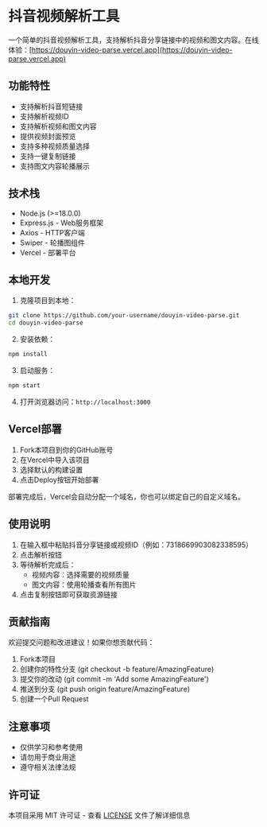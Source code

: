 # 抖音视频解析工具

一个简单的抖音视频解析工具，支持解析抖音分享链接中的视频和图文内容。在线体验：[https://douyin-video-parse.vercel.app](https://douyin-video-parse.vercel.app)

## 功能特性

- 支持解析抖音短链接
- 支持解析视频ID
- 支持解析视频和图文内容
- 提供视频封面预览
- 支持多种视频质量选择
- 支持一键复制链接
- 支持图文内容轮播展示

## 技术栈

- Node.js (>=18.0.0)
- Express.js - Web服务框架
- Axios - HTTP客户端
- Swiper - 轮播图组件
- Vercel - 部署平台

## 本地开发

1. 克隆项目到本地：
```bash
git clone https://github.com/your-username/douyin-video-parse.git
cd douyin-video-parse
```

2. 安装依赖：
```bash
npm install
```

3. 启动服务：
```bash
npm start
```

4. 打开浏览器访问：`http://localhost:3000`

## Vercel部署

1. Fork本项目到你的GitHub账号
2. 在Vercel中导入该项目
3. 选择默认的构建设置
4. 点击Deploy按钮开始部署

部署完成后，Vercel会自动分配一个域名，你也可以绑定自己的自定义域名。

## 使用说明

1. 在输入框中粘贴抖音分享链接或视频ID（例如：7318669903082338595）
2. 点击解析按钮
3. 等待解析完成后：
   - 视频内容：选择需要的视频质量
   - 图文内容：使用轮播查看所有图片
4. 点击复制按钮即可获取资源链接

## 贡献指南

欢迎提交问题和改进建议！如果你想贡献代码：

1. Fork本项目
2. 创建你的特性分支 (git checkout -b feature/AmazingFeature)
3. 提交你的改动 (git commit -m 'Add some AmazingFeature')
4. 推送到分支 (git push origin feature/AmazingFeature)
5. 创建一个Pull Request

## 注意事项

- 仅供学习和参考使用
- 请勿用于商业用途
- 遵守相关法律法规

## 许可证

本项目采用 MIT 许可证 - 查看 [LICENSE](LICENSE) 文件了解详细信息
